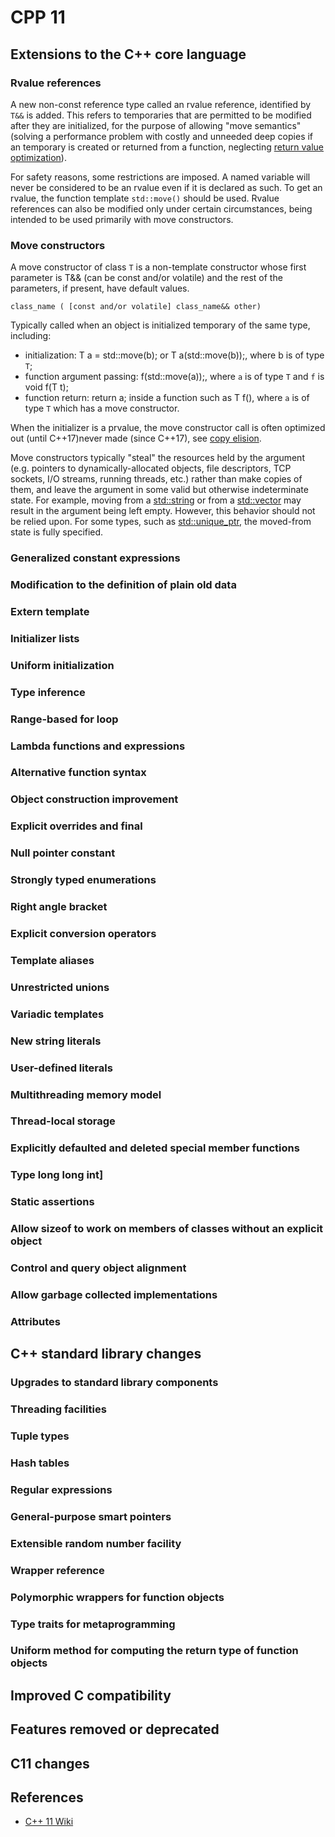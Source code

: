 # CPP 11

## Extensions to the C++ core language

### Rvalue references
A new non-const reference type called an rvalue reference, identified by `T&&` is added. This refers to temporaries that are permitted to be modified after they are initialized, for the purpose of allowing "move semantics" (solving a performance problem with costly and unneeded deep copies if an temporary is created or returned from a function, neglecting [return value optimization](https://en.wikipedia.org/wiki/Return_value_optimization "Return value optimization")).

For safety reasons, some restrictions are imposed. A named variable will never be considered to be an rvalue even if it is declared as such. To get an rvalue, the function template `std::move()` should be used. Rvalue references can also be modified only under certain circumstances, being intended to be used primarily with move constructors.

### Move constructors

A move constructor of class `T` is a non-template constructor whose first parameter is T&& (can be const and/or volatile) and the rest of the parameters, if present, have default values.

``class_name ( [const and/or volatile] class_name&& other)``

Typically called when an object is initialized temporary of the same type, including:

-   initialization: T a = std::move(b); or T a(std::move(b));, where b is of type `T`;
-   function argument passing: f(std::move(a));, where `a` is of type `T` and `f` is void f(T t);
-   function return: return a; inside a function such as T f(), where `a` is of type `T` which has a move constructor.

When the initializer is a prvalue, the move constructor call is often optimized out (until C++17)never made (since C++17), see [copy elision](https://en.cppreference.com/w/cpp/language/copy_elision "cpp/language/copy elision").

Move constructors typically "steal" the resources held by the argument (e.g. pointers to dynamically-allocated objects, file descriptors, TCP sockets, I/O streams, running threads, etc.) rather than make copies of them, and leave the argument in some valid but otherwise indeterminate state. For example, moving from a [std::string](https://en.cppreference.com/w/cpp/string/basic_string "cpp/string/basic string") or from a [std::vector](https://en.cppreference.com/w/cpp/container/vector "cpp/container/vector") may result in the argument being left empty. However, this behavior should not be relied upon. For some types, such as [std::unique_ptr](https://en.cppreference.com/w/cpp/memory/unique_ptr "cpp/memory/unique ptr"), the moved-from state is fully specified.


### Generalized constant expressions

### Modification to the definition of plain old data

### Extern template

### Initializer lists

### Uniform initialization

### Type inference

### Range-based for loop

### Lambda functions and expressions

### Alternative function syntax

### Object construction improvement

### Explicit overrides and final

### Null pointer constant

### Strongly typed enumerations

### Right angle bracket

### Explicit conversion operators

### Template aliases

### Unrestricted unions

### Variadic templates

### New string literals

### User-defined literals

### Multithreading memory model

### Thread-local storage

### Explicitly defaulted and deleted special member functions

###  Type long long int]

### Static assertions

### Allow sizeof to work on members of classes without an explicit object

### Control and query object alignment

### Allow garbage collected implementations

### Attributes

## C++ standard library changes

### Upgrades to standard library components

### Threading facilities

### Tuple types

### Hash tables

### Regular expressions

### General-purpose smart pointers

### Extensible random number facility

### Wrapper reference

### Polymorphic wrappers for function objects

### Type traits for metaprogramming

### Uniform method for computing the return type of function objects

## Improved C compatibility

## Features removed or deprecated

## C11 changes

## References

-   [C++ 11 Wiki](https://en.wikipedia.org/wiki/C%2B%2B11#External_links)
<!--stackedit_data:
eyJoaXN0b3J5IjpbLTQ4ODM5NTYxOCw2MTIzMzU3NDEsMTA3Mj
Y2NDM0OF19
-->